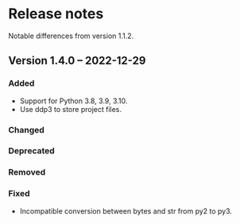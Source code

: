 # Release notes

Notable differences from version 1.1.2.

## Version 1.4.0 – 2022-12-29

### Added

- Support for Python 3.8, 3.9, 3.10.
- Use ddp3 to store project files.

### Changed

### Deprecated

### Removed

### Fixed

-  Incompatible conversion between bytes and str from py2 to py3.

